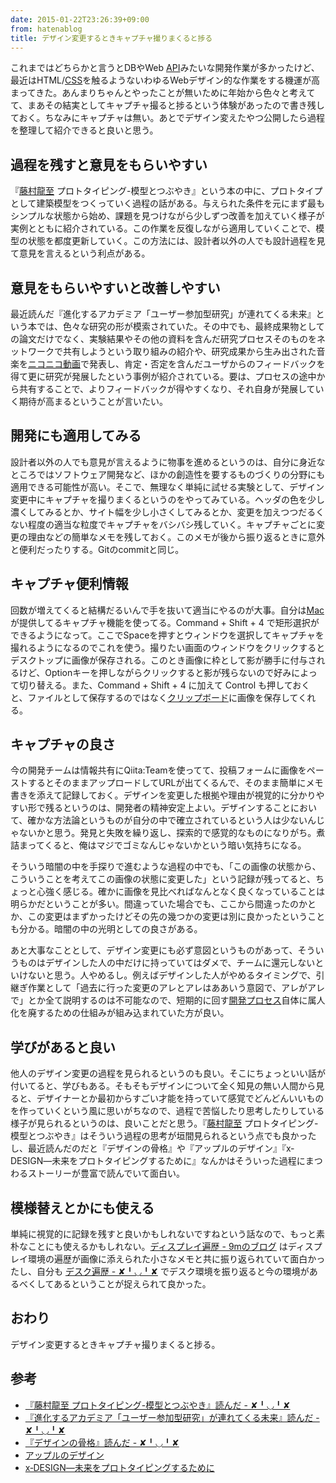 ```yaml
---
date: 2015-01-22T23:26:39+09:00
from: hatenablog
title: デザイン変更するときキャプチャ撮りまくると捗る
---
```


<p>これまではどちらかと言うとDBやWeb <a class="keyword" href="http://d.hatena.ne.jp/keyword/API">API</a>みたいな開発作業が多かったけど、最近はHTML/<a class="keyword" href="http://d.hatena.ne.jp/keyword/CSS">CSS</a>を触るようないわゆるWebデザイン的な作業をする機運が高まってきた。あんまりちゃんとやったことが無いために年始から色々と考えてて、まあその結実としてキャプチャ撮ると捗るという体験があったので書き残しておく。ちなみにキャプチャは無い。あとでデザイン変えたやつ公開したら過程を整理して紹介できると良いと思う。</p>

<h2>過程を残すと意見をもらいやすい</h2>

<p>『<a class="keyword" href="http://d.hatena.ne.jp/keyword/%C6%A3%C2%BC%CE%B6%BB%EA">藤村龍至</a> プロトタイピング-模型とつぶやき』という本の中に、プロトタイプとして建築模型をつくっていく過程の話がある。与えられた条件を元にまず最もシンプルな状態から始め、課題を見つけながら少しずつ改善を加えていく様子が実例とともに紹介されている。この作業を反復しながら適用していくことで、模型の状態を都度更新していく。この方法には、設計者以外の人でも設計過程を見て意見を言えるという利点がある。</p>

<h2>意見をもらいやすいと改善しやすい</h2>

<p>最近読んだ『進化するアカデミア「ユーザー参加型研究」が連れてくる未来』という本では、色々な研究の形が模索されていた。その中でも、最終成果物としての論文だけでなく、実験結果やその他の資料を含んだ研究プロセスそのものをネットワークで共有しようという取り組みの紹介や、研究成果から生み出された音楽を<a class="keyword" href="http://d.hatena.ne.jp/keyword/%A5%CB%A5%B3%A5%CB%A5%B3%C6%B0%B2%E8">ニコニコ動画</a>で発表し、肯定・否定を含んだユーザからのフィードバックを得て更に研究が発展したという事例が紹介されている。要は、プロセスの途中から共有することで、よりフィードバックが得やすくなり、それ自身が発展していく期待が高まるということが言いたい。</p>

<h2>開発にも適用してみる</h2>

<p>設計者以外の人でも意見が言えるように物事を進めるというのは、自分に身近なところではソフトウェア開発など、ほかの創造性を要するものづくりの分野にも適用できる可能性が高い。そこで、無理なく単純に試せる実験として、デザイン変更中にキャプチャを撮りまくるというのをやってみている。ヘッダの色を少し濃くしてみるとか、サイト幅を少し小さくしてみるとか、変更を加えつつだるくない程度の適当な粒度でキャプチャをバシバシ残していく。キャプチャごとに変更の理由などの簡単なメモを残しておく。このメモが後から振り返るときに意外と便利だったりする。Gitのcommitと同じ。</p>

<h2>キャプチャ便利情報</h2>

<p>回数が増えてくると結構だるいんで手を抜いて適当にやるのが大事。自分は<a class="keyword" href="http://d.hatena.ne.jp/keyword/Mac">Mac</a>が提供してるキャプチャ機能を使ってる。Command + Shift + 4 で矩形選択ができるようになって。ここでSpaceを押すとウィンドウを選択してキャプチャを撮れるようになるのでこれを使う。撮りたい画面のウィンドウをクリックするとデスクトップに画像が保存される。このとき画像に枠として影が勝手に付与されるけど、Optionキーを押しながらクリックすると影が残らないので好みによって切り替える。また、Command + Shift + 4 に加えて Control も押しておくと、ファイルとして保存するのではなく<a class="keyword" href="http://d.hatena.ne.jp/keyword/%A5%AF%A5%EA%A5%C3%A5%D7%A5%DC%A1%BC%A5%C9">クリップボード</a>に画像を保存してくれる。</p>

<h2>キャプチャの良さ</h2>

<p>今の開発チームは情報共有にQiita:Teamを使ってて、投稿フォームに画像をペーストするとそのままアップロードしてURLが出てくるんで、そのまま簡単にメモ書きを添えて記録しておく。デザインを変更した根拠や理由が視覚的に分かりやすい形で残るというのは、開発者の精神安定上よい。デザインすることにおいて、確かな方法論というものが自分の中で確立されているという人は少ないんじゃないかと思う。発見と失敗を繰り返し、探索的で感覚的なものになりがち。煮詰まってくると、俺はマジでゴミなんじゃないかという暗い気持ちになる。</p>

<p>そういう暗闇の中を手探りで進むような過程の中でも、「この画像の状態から、こういうことを考えてこの画像の状態に変更した」という記録が残ってると、ちょっと心強く感じる。確かに画像を見比べればなんとなく良くなっていることは明らかだということが多い。間違っていた場合でも、ここから間違ったのかとか、この変更はまずかったけどその先の幾つかの変更は別に良かったということも分かる。暗闇の中の光明としての良さがある。</p>

<p>あと大事なこととして、デザイン変更にも必ず意図というものがあって、そういうものはデザインした人の中だけに持っていてはダメで、チームに還元しないといけないと思う。人やめるし。例えばデザインした人がやめるタイミングで、引継ぎ作業として「過去に行った変更のアレとアレはああいう意図で、アレがアレで」とか全て説明するのは不可能なので、短期的に回す<a class="keyword" href="http://d.hatena.ne.jp/keyword/%B3%AB%C8%AF%A5%D7%A5%ED%A5%BB%A5%B9">開発プロセス</a>自体に属人化を廃するための仕組みが組み込まれていた方が良い。</p>

<h2>学びがあると良い</h2>

<p>他人のデザイン変更の過程を見られるというのも良い。そこにちょっといい話が付いてると、学びもある。そもそもデザインについて全く知見の無い人間から見ると、デザイナーとか最初からすごい才能を持っていて感覚でどんどんいいものを作っていくという風に思いがちなので、過程で苦悩したり思考したりしている様子が見られるというのは、良いことだと思う。『<a class="keyword" href="http://d.hatena.ne.jp/keyword/%C6%A3%C2%BC%CE%B6%BB%EA">藤村龍至</a> プロトタイピング-模型とつぶやき』はそういう過程の思考が垣間見られるという点でも良かったし、最近読んだのだと『デザインの骨格』や『アップルのデザイン』『x‐DESIGN―未来をプロトタイピングするために』なんかはそういった過程にまつわるストーリーが豊富で読んでいて面白い。</p>

<h2>模様替えとかにも使える</h2>

<p>単純に視覚的に記録を残すと良いかもしれないですねという話なので、もっと素朴なことにも使えるかもしれない。<a href="http://blog.kksg.net/posts/pc-display">ディスプレイ遍歴 - 9mのブログ</a> はディスプレイ環境の遍歴が画像に添えられた小さなメモと共に振り返られていて面白かったし、自分も <a href="http://r7kamura.hatenablog.com/entry/2014/12/31/042926">デスク遍歴 - ✘╹◡╹✘</a> でデスク環境を振り返ると今の環境があるべくしてあるということが捉えられて良かった。</p>

<h2>おわり</h2>

<p>デザイン変更するときキャプチャ撮りまくると捗る。</p>

<h2>参考</h2>

<ul>
<li><a href="http://r7kamura.hatenablog.com/entry/2015/01/12/023116">『藤村龍至 プロトタイピング-模型とつぶやき』読んだ - ✘╹◡╹✘</a></li>
<li><a href="http://r7kamura.hatenablog.com/entry/2015/01/11/184934">『進化するアカデミア「ユーザー参加型研究」が連れてくる未来』読んだ - ✘╹◡╹✘</a></li>
<li><a href="http://r7kamura.hatenablog.com/entry/2014/12/29/221251">『デザインの骨格』読んだ - ✘╹◡╹✘</a></li>
<li><a href="http://www.amazon.co.jp/dp/B00GXW3W0O/r7kamura-22">アップルのデザイン</a></li>
<li><a href="http://www.amazon.co.jp/dp/4766420128/r7kamura-22">x‐DESIGN―未来をプロトタイピングするために</a></li>
</ul>


